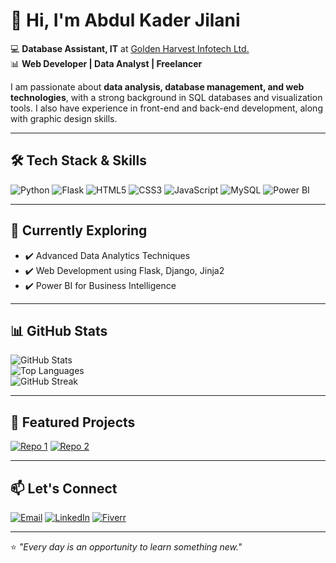 # 👋 Hi, I'm Abdul Kader Jilani  

💻 **Database Assistant, IT** at [Golden Harvest Infotech Ltd.](https://www.ghitbd.com/)  
📊 **Web Developer | Data Analyst | Freelancer**  

I am passionate about **data analysis, database management, and web technologies**, with a strong background in SQL databases and visualization tools. I also have experience in front-end and back-end development, along with graphic design skills.

---

## 🛠️ Tech Stack & Skills

![Python](https://img.shields.io/badge/Python-3776AB?style=for-the-badge&logo=python&logoColor=white)
![Flask](https://img.shields.io/badge/Flask-000000?style=for-the-badge&logo=flask&logoColor=white)
![HTML5](https://img.shields.io/badge/HTML5-E34F26?style=for-the-badge&logo=html5&logoColor=white)
![CSS3](https://img.shields.io/badge/CSS3-1572B6?style=for-the-badge&logo=css3&logoColor=white)
![JavaScript](https://img.shields.io/badge/JavaScript-F7DF1E?style=for-the-badge&logo=javascript&logoColor=black)
![MySQL](https://img.shields.io/badge/MySQL-4479A1?style=for-the-badge&logo=mysql&logoColor=white)
![Power BI](https://img.shields.io/badge/PowerBI-F2C811?style=for-the-badge&logo=powerbi&logoColor=black)

---

## 🌱 Currently Exploring

- ✔️ Advanced Data Analytics Techniques  
- ✔️ Web Development using Flask, Django, Jinja2  
- ✔️ Power BI for Business Intelligence  

---

## 📊 GitHub Stats

![GitHub Stats](https://github-readme-stats.vercel.app/api?username=akjilani&show_icons=true&theme=radical)  
![Top Languages](https://github-readme-stats.vercel.app/api/top-langs/?username=akjilani&layout=compact&theme=radical)  
![GitHub Streak](https://github-readme-streak-stats.herokuapp.com?user=akjilani&theme=radical&hide_border=true)  

---

## 📂 Featured Projects

[![Repo 1](https://github-readme-stats.vercel.app/api/pin/?username=akjilani&repo=repo-name-1&theme=radical)](https://github.com/akjilani/repo-name-1)
[![Repo 2](https://github-readme-stats.vercel.app/api/pin/?username=akjilani&repo=repo-name-2&theme=radical)](https://github.com/akjilani/repo-name-2)

---

## 📫 Let's Connect

[![Email](https://img.shields.io/badge/Email-D14836?style=for-the-badge&logo=gmail&logoColor=white)](mailto:akjilani691995@gmail.com)
[![LinkedIn](https://img.shields.io/badge/LinkedIn-0077B5?style=for-the-badge&logo=linkedin&logoColor=white)](https://www.linkedin.com/in/abdul-kader-jilani-67b04a165/)
[![Fiverr](https://img.shields.io/badge/Fiverr-1DBF73?style=for-the-badge&logo=fiverr&logoColor=white)](https://www.fiverr.com/akjilani?public_mode=true)

---

⭐️ *"Every day is an opportunity to learn something new."*  
